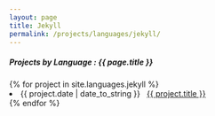 ```yaml
---
layout: page
title: Jekyll
permalink: /projects/languages/jekyll/
---
```


<h5> Projects by Language : {{ page.title }} </h5>

<div class="card">
{% for project in site.languages.jekyll %}
 <li class="language-project"><span>{{ project.date | date_to_string }}</span> &nbsp; <a href="{{ project.url }}">{{ project.title }}</a></li>
{% endfor %}
</div>